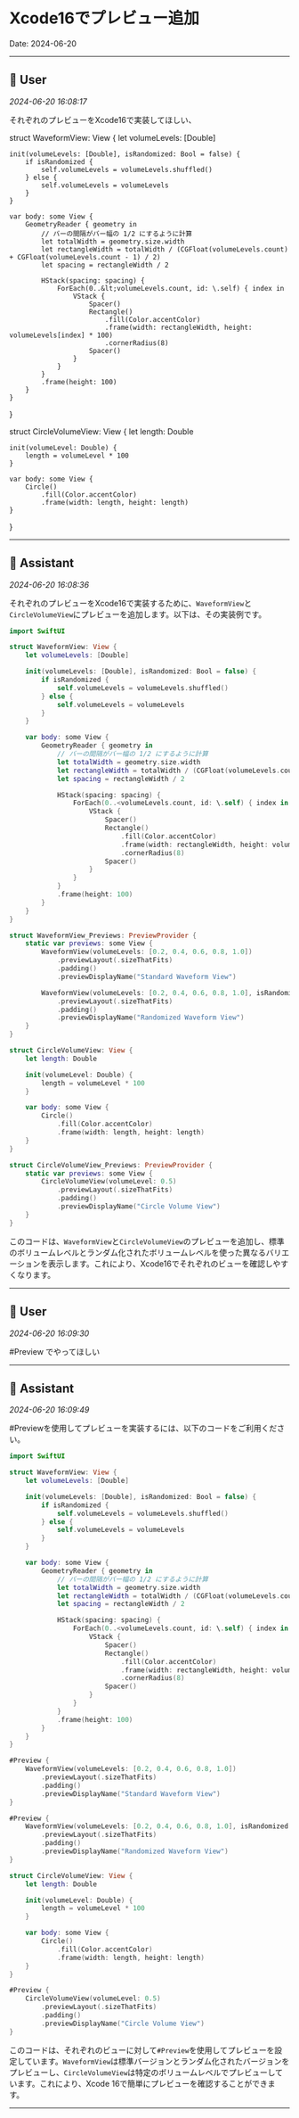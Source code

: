 # Xcode16でプレビュー追加

Date: 2024-06-20

---

## 👤 User
*2024-06-20 16:08:17*

それぞれのプレビューをXcode16で実装してほしい、


struct WaveformView: View {
    let volumeLevels: [Double]

    init(volumeLevels: [Double], isRandomized: Bool = false) {
        if isRandomized {
            self.volumeLevels = volumeLevels.shuffled()
        } else {
            self.volumeLevels = volumeLevels
        }
    }

    var body: some View {
        GeometryReader { geometry in
            // バーの間隔がバー幅の 1/2 にするように計算
            let totalWidth = geometry.size.width
            let rectangleWidth = totalWidth / (CGFloat(volumeLevels.count) + CGFloat(volumeLevels.count - 1) / 2)
            let spacing = rectangleWidth / 2

            HStack(spacing: spacing) {
                ForEach(0..&lt;volumeLevels.count, id: \.self) { index in
                    VStack {
                        Spacer()
                        Rectangle()
                            .fill(Color.accentColor)
                            .frame(width: rectangleWidth, height: volumeLevels[index] * 100)
                            .cornerRadius(8)
                        Spacer()
                    }
                }
            }
            .frame(height: 100)
        }
    }
}

struct CircleVolumeView: View {
    let length: Double

    init(volumeLevel: Double) {
        length = volumeLevel * 100
    }

    var body: some View {
        Circle()
            .fill(Color.accentColor)
            .frame(width: length, height: length)
    }
}

---

## 🤖 Assistant
*2024-06-20 16:08:36*

それぞれのプレビューをXcode16で実装するために、`WaveformView`と`CircleVolumeView`にプレビューを追加します。以下は、その実装例です。

```swift
import SwiftUI

struct WaveformView: View {
    let volumeLevels: [Double]

    init(volumeLevels: [Double], isRandomized: Bool = false) {
        if isRandomized {
            self.volumeLevels = volumeLevels.shuffled()
        } else {
            self.volumeLevels = volumeLevels
        }
    }

    var body: some View {
        GeometryReader { geometry in
            // バーの間隔がバー幅の 1/2 にするように計算
            let totalWidth = geometry.size.width
            let rectangleWidth = totalWidth / (CGFloat(volumeLevels.count) + CGFloat(volumeLevels.count - 1) / 2)
            let spacing = rectangleWidth / 2

            HStack(spacing: spacing) {
                ForEach(0..<volumeLevels.count, id: \.self) { index in
                    VStack {
                        Spacer()
                        Rectangle()
                            .fill(Color.accentColor)
                            .frame(width: rectangleWidth, height: volumeLevels[index] * 100)
                            .cornerRadius(8)
                        Spacer()
                    }
                }
            }
            .frame(height: 100)
        }
    }
}

struct WaveformView_Previews: PreviewProvider {
    static var previews: some View {
        WaveformView(volumeLevels: [0.2, 0.4, 0.6, 0.8, 1.0])
            .previewLayout(.sizeThatFits)
            .padding()
            .previewDisplayName("Standard Waveform View")

        WaveformView(volumeLevels: [0.2, 0.4, 0.6, 0.8, 1.0], isRandomized: true)
            .previewLayout(.sizeThatFits)
            .padding()
            .previewDisplayName("Randomized Waveform View")
    }
}

struct CircleVolumeView: View {
    let length: Double

    init(volumeLevel: Double) {
        length = volumeLevel * 100
    }

    var body: some View {
        Circle()
            .fill(Color.accentColor)
            .frame(width: length, height: length)
    }
}

struct CircleVolumeView_Previews: PreviewProvider {
    static var previews: some View {
        CircleVolumeView(volumeLevel: 0.5)
            .previewLayout(.sizeThatFits)
            .padding()
            .previewDisplayName("Circle Volume View")
    }
}
```

このコードは、`WaveformView`と`CircleVolumeView`のプレビューを追加し、標準のボリュームレベルとランダム化されたボリュームレベルを使った異なるバリエーションを表示します。これにより、Xcode16でそれぞれのビューを確認しやすくなります。

---

## 👤 User
*2024-06-20 16:09:30*

#Preview でやってほしい

---

## 🤖 Assistant
*2024-06-20 16:09:49*

#Previewを使用してプレビューを実装するには、以下のコードをご利用ください。

```swift
import SwiftUI

struct WaveformView: View {
    let volumeLevels: [Double]

    init(volumeLevels: [Double], isRandomized: Bool = false) {
        if isRandomized {
            self.volumeLevels = volumeLevels.shuffled()
        } else {
            self.volumeLevels = volumeLevels
        }
    }

    var body: some View {
        GeometryReader { geometry in
            // バーの間隔がバー幅の 1/2 にするように計算
            let totalWidth = geometry.size.width
            let rectangleWidth = totalWidth / (CGFloat(volumeLevels.count) + CGFloat(volumeLevels.count - 1) / 2)
            let spacing = rectangleWidth / 2

            HStack(spacing: spacing) {
                ForEach(0..<volumeLevels.count, id: \.self) { index in
                    VStack {
                        Spacer()
                        Rectangle()
                            .fill(Color.accentColor)
                            .frame(width: rectangleWidth, height: volumeLevels[index] * 100)
                            .cornerRadius(8)
                        Spacer()
                    }
                }
            }
            .frame(height: 100)
        }
    }
}

#Preview {
    WaveformView(volumeLevels: [0.2, 0.4, 0.6, 0.8, 1.0])
        .previewLayout(.sizeThatFits)
        .padding()
        .previewDisplayName("Standard Waveform View")
}

#Preview {
    WaveformView(volumeLevels: [0.2, 0.4, 0.6, 0.8, 1.0], isRandomized: true)
        .previewLayout(.sizeThatFits)
        .padding()
        .previewDisplayName("Randomized Waveform View")
}

struct CircleVolumeView: View {
    let length: Double

    init(volumeLevel: Double) {
        length = volumeLevel * 100
    }

    var body: some View {
        Circle()
            .fill(Color.accentColor)
            .frame(width: length, height: length)
    }
}

#Preview {
    CircleVolumeView(volumeLevel: 0.5)
        .previewLayout(.sizeThatFits)
        .padding()
        .previewDisplayName("Circle Volume View")
}
```

このコードは、それぞれのビューに対して`#Preview`を使用してプレビューを設定しています。`WaveformView`は標準バージョンとランダム化されたバージョンをプレビューし、`CircleVolumeView`は特定のボリュームレベルでプレビューしています。これにより、Xcode 16で簡単にプレビューを確認することができます。

---
